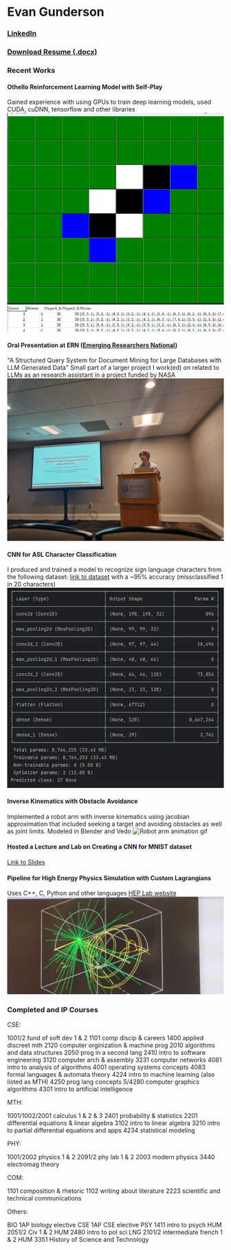 
# Evan Gunderson
### [LinkedIn](https://www.linkedin.com/in/egunderson2004/)
### [Download Resume (.docx)](Spring2025ResumeEvanGunderson.docx)
### Recent Works
#### Othello Reinforcement Learning Model with Self-Play
Gained experience with using GPUs to train deep learning models, used CUDA, cuDNN, tensorflow and other libraries
![image of GUI](OthelloGui.png)
![image of Self-Play Log](SelfPlayLog.png)
#### Oral Presentation at ERN ([Emerging Researchers National](https://emerging-researchers.org/))
"A Structured Query System for Document Mining for Large Databases with LLM Generated Data"
Small part of a larger project I work(ed) on related to LLMs as an research assistant in a project funded by NASA
![presentationTitleImage](ERNPresentationPic.jpg)
#### CNN for ASL Character Classification
I produced and trained a model to recognize sign language characters from the following dataset: [link to dataset](https://www.kaggle.com/datasets/grassknoted/asl-alphabet)
with a ~95% accuracy (missclassified 1 in 20 characters)
![Model Architecture](MLModelArchitecture.png)
#### Inverse Kinematics with Obstacle Avoidance
Implemented a robot arm with inverse kinematics using jacobian approximation that included seeking a target and avoiding obstacles as well as joint limits. Modeled in Blender and Vedo
![Robot arm animation gif](animation.gif)
#### Hosted a Lecture and Lab on Creating a CNN for MNIST dataset
[Link to Slides](https://docs.google.com/presentation/d/1WL52Snc8O_rBL7BM6JoHkGTVpNTea9CC7mN0u-srdzk/edit?usp=sharing)
#### Pipeline for High Energy Physics Simulation with Custom Lagrangians
Uses C++, C, Python and other languages
[HEP Lab website](https://research.fit.edu/hep/)
![Pretty Geant4 picture](g4pic.jpg)
### Completed and IP Courses
CSE:

1001/2 fund of soft dev 1 & 2
1101 comp discip & careers
1400 applied discreet mth
2120 computer orginization & machine prog
2010 algorithms and data structures
2050 prog in a second lang
2410 intro to software engineering
3120 computer arch & assembly
3231 computer networks
4081 intro to analysis of algorithms
4001 operating systems concepts
4083 formal languages & automata theory
4224 intro to machine learning (also listed as MTH)
4250 prog lang concepts
5/4280 computer graphics algorithms
4301 intro to artificial intelligence

MTH:

1001/1002/2001 calculus 1 & 2 & 3
2401 probability & statistics
2201 differential equations & linear algebra
3102 intro to linear algebra
3210 intro to partial differential equations and apps
4234 statistical modeling

PHY:

1001/2002 physics 1 & 2
2091/2 phy lab 1 & 2
2003 modern physics
3440 electromag theory

COM:

1101 composition & rhetoric
1102 writing about literature
2223 scientific and technical communications

Others:

BIO 1AP biology elective
CSE 1AP CSE elective
PSY 1411 intro to psych
HUM 2051/2 Civ 1 & 2
HUM 2480 intro to pol sci
LNG 2101/2 intermediate french 1 & 2
HUM 3351 History of Science and Technology
